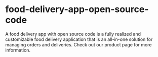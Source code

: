 # food-delivery-app-open-source-code
A food delivery app with open source code is a fully realized and customizable food delivery application that is an all-in-one solution for managing orders and deliveries. Check out our product page for more information.
